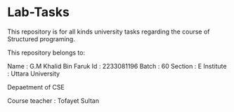 # Lab-Tasks
This repository is for all kinds university tasks regarding the course of Structured programing.

This repository belongs to:

Name : G.M Khalid Bin Faruk Id : 2233081196 Batch : 60 Section : E Institute : Uttara University

Depaetment of CSE

Course teacher : Tofayet Sultan
